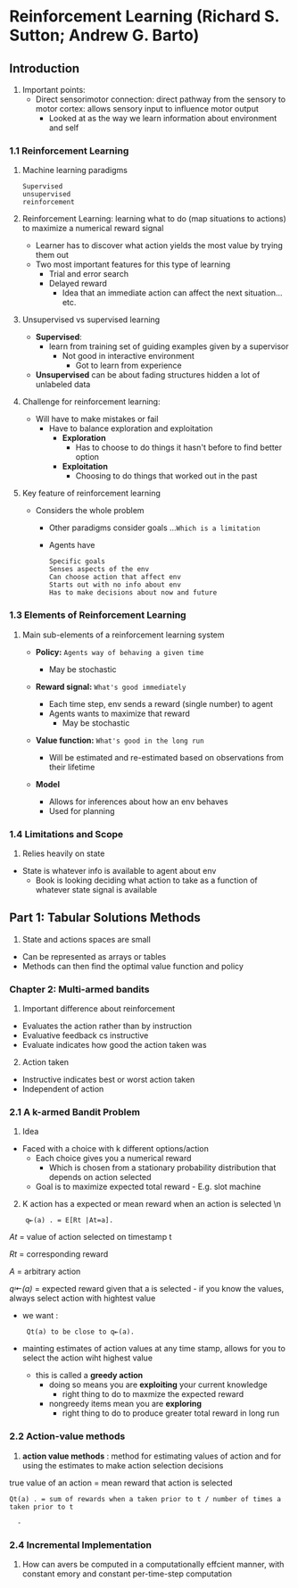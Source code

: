 # Reinforcement Learning (Richard S. Sutton; Andrew G. Barto)

## Introduction

1. Important points:
    - Direct sensorimotor connection: direct pathway from the sensory to motor cortex: allows sensory input to influence motor output
      - Looked at as the way we learn information about environment and self

     
### 1.1 Reinforcement Learning
1. Machine learning paradigms
   ```
   Supervised
   unsupervised 
   reinforcement
   ```


3. Reinforcement Learning: learning what to do (map situations to actions) to maximize a numerical reward signal
	 - Learner has to discover what action yields the most value by trying them out
      - Two most important features for this type of learning
        - Trial and error search
        - Delayed reward
          - Idea that an immediate action can affect the next situation…etc.


4. Unsupervised vs supervised learning
    - **Supervised**:
      - learn from training set of guiding examples given by a supervisor
        - Not good in interactive environment
          -  Got to learn from experience 
    - **Unsupervised** can be about fading structures hidden a lot of unlabeled data

5. Challenge for reinforcement learning:
    - Will have to make mistakes or fail 
      - Have to balance exploration and exploitation
        - **Exploration**
          - Has to choose to do things it hasn't before to find better option
        - **Exploitation**
          - Choosing to do things that worked out in the past


6. Key feature of reinforcement learning
    - Considers the whole problem 
      - Other paradigms consider goals ...`Which is a limitation`

      - Agents have 
        ```
        Specific goals
        Senses aspects of the env
        Can choose action that affect env
        Starts out with no info about env
        Has to make decisions about now and future
        ```
        
### 1.3 Elements of Reinforcement Learning

1. Main sub-elements of a reinforcement learning system
   - **Policy:**
      `Agents way of behaving a given time`
       - May be stochastic
         
    - **Reward signal:** `What's good immediately `
      - Each time step, env sends a reward (single number) to agent
      - Agents wants to maximize that reward
        - May be stochastic
          
    - **Value function:** `What's good in the long run`
      - Will be estimated and re-estimated based on observations from their lifetime
        
    - **Model**
      - Allows for inferences about how an env behaves
      - Used for planning
     
        
### 1.4 Limitations and Scope
1. Relies heavily on state
  - State is whatever info is available to agent about env
    - Book is looking deciding what action to take as a function of whatever state signal is available 

## Part 1: Tabular Solutions Methods
1. State and actions spaces are small
  - Can be represented as arrays or tables
  - Methods can then find the optimal value function and policy


### Chapter 2: Multi-armed bandits

1. Important difference about reinforcement
  - Evaluates the action rather than by instruction
  - Evaluative feedback cs instructive
  - Evaluate indicates how good the action taken was
2. Action taken
  - Instructive indicates best or worst action taken
  - Independent of action

### 2.1 A k-armed Bandit Problem

1. Idea
  - Faced with a choice with k different options/action
    - Each choice gives you a numerical reward
      - Which is chosen from a stationary probability distribution that depends on action selected 
    - Goal is to maximize expected total reward
          - E.g. slot machine

2. K action has a expected or mean reward when an action is selected \n
```
    q⇤(a) . = E[Rt |At=a].
```
_At_ = value of action selected on timestamp t

_Rt_ = corresponding reward

_A_ = arbitrary action

_q⇤(a)_ = expected reward given that a is selected
     - if you know the values, always select action with hightest value
  - we want :

    ` Qt(a) to be close to q⇤(a).`
  - mainting estimates of action values at any time stamp, allows for you to select the action wiht highest value
    - this is called a **greedy action**
      - doing so means you are **exploiting** your current knowledge
        - right thing to do to maxmize the expected reward
      - nongreedy items mean you are **exploring**
        - right thing to do to produce greater total reward in long run

### 2.2 Action-value methods
1. **action value methods** : method for estimating values of action and for using the estimates to make action selection decisions

true value of an action = mean reward that action is selected

`Qt(a) . = sum of rewards when a taken prior to t / number of times a taken prior to t`



       
           
     
      - 
    
### 2.4 Incremental Implementation     

1. How can avers be computed in a computationally effcient manner, with constant emory and constant per-time-step computation





